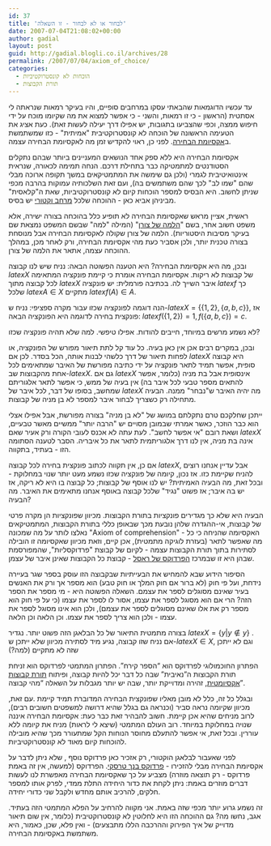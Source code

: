 ```yaml
---
id: 37
title: 'לבחור או לא לבחור - זו השאלה'
date: 2007-07-04T21:08:02+00:00
author: gadial
layout: post
guid: http://gadial.blogli.co.il/archives/28
permalink: /2007/07/04/axiom_of_choice/
categories:
  - הוכחות לא קונסטרוקטיביות
  - תורת הקבוצות
---
```

עד עכשיו הדוגמאות שהבאתי עסקו במרחבים סופיים, והיו בעיקר רמאות שנראתה לי אסתטית (הראשון - כי זו רמאות, והשני - כי אפשר למצוא את מה שקיומו מוכח על ידי חיפוש ממצה, וכפי שהצביעו בתגובות, יש אפילו דרך יעילה לעשות זאת). כעת אציג את הטעימה הראשונה של הוכחה לא קונסטרוקטיבית "אמיתית" - כזו שמשתמשת ב[אקסיומת הבחירה](http://he.wikipedia.org/wiki/%D7%90%D7%A7%D7%A1%D7%99%D7%95%D7%9E%D7%AA_%D7%94%D7%91%D7%97%D7%99%D7%A8%D7%94). לפני כן, ראוי להקדיש זמן מה לאקסיומת הבחירה עצמה.

אקסיומת הבחירה היא ללא ספק אחד הנושאים המעניינים ביותר שבהם נתקלים הסטודנטים למתמטיקה כבר בתחילת דרכם. הנחה תמימה לכאורה, שנראית אינטואיטיבית לגמרי (ולכן גם שימשה את המתמטיקאים במשך תקופה ארוכה מבלי שהם "שמו לב" לכך שהם משתמשים בה), ועם זאת השלכותיה עמוקות בהרבה מכפי שניתן לחשוב. היא הבסיס למספר הוכחות קיום לא קונסטרוקטיביות, שאת ה"קלאסית" מביניהן אביא כאן - ההוכחה שלכל [מרחב וקטורי](http://he.wikipedia.org/wiki/%D7%9E%D7%A8%D7%97%D7%91_%D7%95%D7%A7%D7%98%D7%95%D7%A8%D7%99) יש בסיס.

ראשית, אציין מראש שאקסיומת הבחירה לא תופיע כלל בהוכחה בצורה ישירה, אלא משפט חשוב אחר, בשם "[הלמה של צורן](http://he.wikipedia.org/wiki/%D7%94%D7%9C%D7%9E%D7%94_%D7%A9%D7%9C_%D7%A6%D7%95%D7%A8%D7%9F)" (המילה "למה" שבשם המשפט נמצאת שם בעיקר מסיבות היסטוריות). הלמה של צורן שקולה לאקסיומת הבחירה אבל מנוסחת בצורה טכנית יותר, ולכן אסביר כעת מהי אקסיומת הבחירה, ורק לאחר מכן, במהלך ההוכחה עצמה, אתאר את הלמה של צורן.

ובכן, מה היא אקסיומת הבחירה? היא הטענה הפשוטה הבאה: נניח שיש לנו קבוצה $latex X$ של קבוצות לא ריקות. אקסיומת הבחירה אומרת כי קיימת פונקציה המתאימה לכל קבוצה מתוך $latex X$ איבר השייך לה. בכתיבה פורמלית: יש פונקציה $latex f$ כך שלכל $latex A\in X$ מתקיים $latex f(A)\in A$.

הנה דוגמה לפונקציה שכזו עבור מקרה ספציפי: נניח ש-$latex X=\{\{1,2\},\{a,b,c\}\}$, אז פונקצית בחירה לדוגמה היא הפונקציה הבאה: $latex f(\{1,2\})=1, f(\{a,b,c\})=c$.

לא נשמע מרשים במיוחד, חייבים להודות. אפילו טיפשי. למה שלא תהיה פונקציה שכזו?

ובכן, במקרים רבים אכן אין כאן בעיה. כל עוד קל לתת תיאור מפורש של הפונקציה, או לפחות תיאור של דרך כלשהי לבנות אותה, הכל בסדר. לכן אם $latex X$ היא קבוצה סופית, אפשר תמיד לתאר פונקציה על ידי כתיבה מפורשת של האיבר שמתאימים לכל אחת מהקבוצות שב-$latex X$. גם אם $latex X$ אינסופית אבל בת מניה (כלומר, אפשר להתאים מספר טבעי לכל איבר בה) אין בעיה של ממש, כי אפשר לתאר אלגוריתם שמחשב, בסופו של דבר, לכל איבר של $latex X$ מה יהיה האיבר ש"נבחר" ממנה. הבעיה מתחילה רק כשצריך לבחור איבר למספר לא בן מניה של קבוצות.

ייתכן שחלקכם טרם נתקלתם במושג של "לא בן מניה" בצורה מפורשת, אבל אפילו אצלי הוא כבר הוזכר, כאשר אמרתי שבמובן מסויים יש "הרבה יותר" ממשיים מאשר טבעיים, ושאת רובם "אי אפשר לחשב". לעת עתה לא אכנס לעובי הקורה ורק אעיר שאם $latex X$ אינה בת מניה, אין לנו דרך אלגוריתמית לתאר את כל איבריה. הסבר לטענה הסתומה הזו - בעתיד, בתקווה.

אם כן, אין תקווה לכתוב פונקצית בחירה לכל קבוצה $latex X$, אבל עדיין אנחנו רוצים להניח שקיימת כזו. אז נכון, קיומה של פונקציה שכזו נשמע מעט יותר שנוי במחלוקת - ובכל זאת, מה הבעיה האמיתית? יש לנו אוסף של קבוצות; כל קבוצה בו היא לא ריקה, אז יש בה איבר; אז פשוט "נגיד" שלכל קבוצה באוסף אנחנו מתאימים את האיבר. מה הבעיה?

הבעיה היא שלא כך מגדירים פונקציות בתורת הקבוצות. מכיוון שפונקציות הן מקרה פרטי של קבוצות, אי-ההגדרה שלהן נובעת מכך שבאופן כללי בתורת הקבוצות, המתמטיקאים נאלצו לותר על מה שמכונה "Axiom of comprehension" - האקסיומה שהניחה כי כל מה שאפשר לתאר (בעזרת לוגיקה מתמטית), אכן קיים, וזאת מכיוון שאקסיומה זו הובילה לסתירות בתוך תורת הקבוצות עצמה - לקיום של קבוצת "פרדוקסליות", שהמפורסמת שבהן היא זו שבמרכז [הפרדוקס של ראסל](http://web.archive.org/web/20080605090158/http://he.wikipedia.org/wiki/%D7%94%D7%A4%D7%A8%D7%93%D7%95%D7%A7%D7%A1_%D7%A9%D7%9C_%D7%A8%D7%90%D7%A1%D7%9C) - קבוצת כל הקבוצות שאינן איבר של עצמן.

הסיפור הידוע שבא להמחיש את הבעייתיות שבקבוצה הזו עוסק בספר שגר בעיירה נידחת, ועל פי חוק (לא ברור אם חוק המלך או חוק טבע) הוא מספר אך ורק את האנשים בעיר שאינם מסוגלים לספר את עצמם. השאלה הפשוטה היא - מי מספר את הספר הזה? הרי אם הוא מסוגל לספר את עצמו, אסור לו לספר את עצמו (כי על פי חוק הוא מספר רק את אלו שאינם מסוגלים לספר את עצמם), ולכן הוא אינו מסוגל לספר את עצמו - ולכן הוא צריך לספר את עצמו. וכן הלאה וכן הלאה.

בצורה מתמטית התיאור של כל הבלאגן הזה פשוט יותר. נגדיר $latex X=\left\{y|y\notin y\right\}$ . אם נניח שזו קבוצה, נגיע מיד לסתירה מכיוון שלא ייתכן ש-$latex X\in X$, וגם לא ייתכן שזה לא מתקיים (למה?)

הפתרון החוכמולוגי לפרדוקס הוא “הספר קירח”. הפתרון המתמטי לפרדוקס הוא זניחת תורת הקבוצות ה”נאיבית” שבה כל דבר יכל להיות קבוצה, ופיתוח [תורת קבוצות אקסיומטית](http://web.archive.org/web/20080605090158/http://he.wikipedia.org/wiki/%D7%AA%D7%95%D7%A8%D7%AA_%D7%94%D7%A7%D7%91%D7%95%D7%A6%D7%95%D7%AA_%D7%94%D7%90%D7%A7%D7%A1%D7%99%D7%95%D7%9E%D7%98%D7%99%D7%AA), זהירה ומדוייקת יותר, שבה יש יותר מגבלות על השאלה “מהי קבוצה”.

ובגלל כל זה, כלל לא מובן מאליו שפונקצית הבחירה המדוברת תמיד קיימת .עם זאת, מכיוון שקיומה נראה סביר (וכנראה גם בגלל שהיא דרושה למשפטים חשובים רבים), לרוב מניחים שהיא אכן קיימת. חשוב להבהיר זאת כבר כעת: אקסיומת הבחירה איננה שנויה במחלוקת במיוחד. רוב העולם המתמטי (שיצא לי לראות) מניח את קיומה ללא עוררין. ובכל זאת, אי אפשר להתעלם מחוסר הנוחות הקל שמתעורר מכך שהיא מובילה להוכחות קיום מאוד לא קונסטרוקטיביות.

לפני שאעבור לבלאגן הוקטורי, רק אזכיר כאן פרדוקס נוסף , שלא ניתן לדבר על אקסיומת הבחירה מבלי להזכירו - [פרדוקס בנך טרסקי](http://web.archive.org/web/20080605090158/http://he.wikipedia.org/wiki/%D7%A4%D7%A8%D7%93%D7%95%D7%A7%D7%A1_%D7%91%D7%A0%D7%9A-%D7%98%D7%A8%D7%A1%D7%A7%D7%99). הפרדוקס (למעשה, אין זה באמת פרדוקס - רק תוצאה מוזרה) מצביע על כך שאקסיומת הבחירה מאפשרת לנו לעשות דברים מוזרים באמת: ניתן לקחת את כדור היחידה התלת ממדי, לפרק אותו למספר חלקים, להרכיב אותם מחדש ולקבל שני כדורי יחידה.

זה נשמע גרוע יותר מכפי שזה באמת. אני מקווה להרחיב על הפלא המתמטי הזה בעתיד. אגב, נחשו מה? גם ההוכחה הזו היא לחלוטין לא קונסטרוקטיבית (כלומר, אין שום תיאור מדוייק של איך הפירוק וההרכבה הללו מתבצעים) - ואין פלא, שכן, כאמור, היא משתמשת באקסיומת הבחירה.